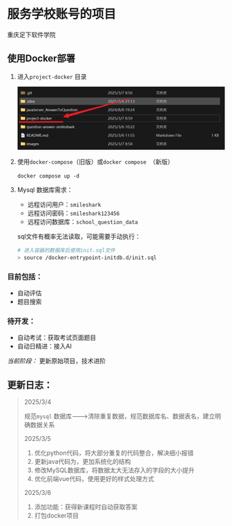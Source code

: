 # 服务学校账号的项目
重庆足下软件学院

## 使用Docker部署

1. 进入`project-docker` 目录

   ![目录](./images/Snipaste_2025-03-07_09-00-37.png)

2. 使用`docker-compose`（旧版）或`docker compose `（新版）

   `docker compose up -d `

3. Mysql 数据库需求：

   * 远程访问用户：`smileshark`
   * 远程访问密码：`smileshark123456`
   * 远程访问数据库：`school_question_data`

   sql文件有概率无法读取，可能需要手动执行：

   ```bash
   # 进入容器的数据库后使用init.sql文件
   > source /docker-entrypoint-initdb.d/init.sql
   ```

### **目前包括：**

* 自动评估
* 题目搜索

### **待开发：**

* 自动考试：获取考试页面题目
* 自动日精进：接入AI
  

*当前阶段：* 更新原始项目，技术进阶

## 更新日志：
> 2025/3/4 
>
> 规范`mysql` 数据库--->清除重复数据，规范数据库名、数据表名，建立明确数据关系
>
> 2025/3/5
>
> 1. 优化python代码，将大部分重复的代码整合，解决细小报错
> 2. 更新java代码为，更加系统化的结构
> 3. 修改MySQL数据库，将数据太大无法存入的字段的大小提升
> 4. 优化前端vue代码，使用更好的样式处理方式
>
> 2025/3/6
>
> 1. 添加功能：获得新课程时自动获取答案
> 2. 打包docker项目

